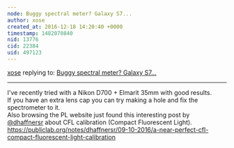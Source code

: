 ```yaml
---
node: Buggy spectral meter? Galaxy S7...
author: xose
created_at: 2016-12-18 14:20:40 +0000
timestamp: 1482070840
nid: 13776
cid: 22384
uid: 497123
---
```




[xose](../profile/xose) replying to: [Buggy spectral meter? Galaxy S7...](../notes/sirkubax/12-12-2016/buggy-spectral-meter-galaxy-s7)

----
I've recently tried with a Nikon D700 + Elmarit 35mm with good results.</br>
If  you have an extra lens cap you can try making a hole and fix the spectrometer to it.</br>
Also browsing the PL website just found this interesting post by [@dhaffnersr](/profile/dhaffnersr) about CFL calibration (Compact Fluorescent Light).</br>
https://publiclab.org/notes/dhaffnersr/09-10-2016/a-near-perfect-cfl-compact-fluorescent-light-calibration
